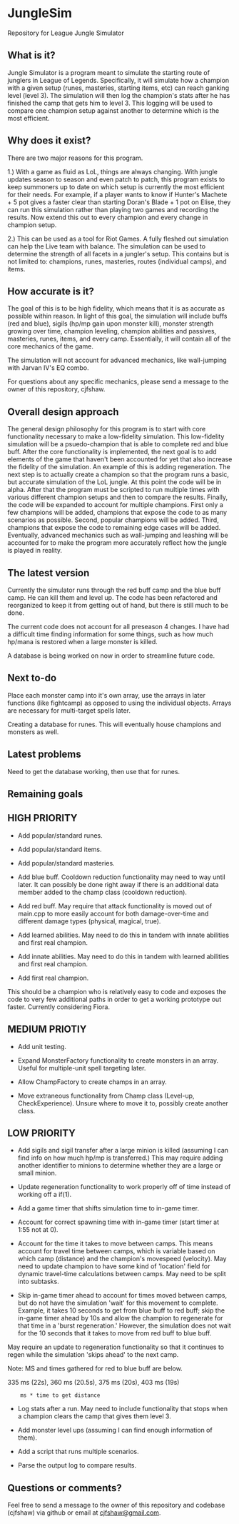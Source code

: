 JungleSim
=========

Repository for League Jungle Simulator



What is it?
--------------------------------------------
Jungle Simulator is a program meant to simulate the starting route of junglers in League of Legends.  Specifically, it will simulate how a champion with a given setup (runes, masteries, starting items, etc) can reach ganking level (level 3).  The simulation will then log the champion's stats after he has finished the camp that gets him to level 3.  This logging will be used to compare one champion setup against another to determine which is the most efficient.



Why does it exist?
--------------------------------------------
There are two major reasons for this program.

1.) With a game as fluid as LoL, things are always changing.  With jungle updates season to season and even patch to patch, this program exists to keep summoners up to date on which setup is currently the most efficient for their needs.  For example, if a player wants to know if Hunter's Machete + 5 pot gives a faster clear than starting Doran's Blade + 1 pot on Elise, they can run this simulation rather than playing two games and recording the results.  Now extend this out to every champion and every change in champion setup.

2.) This can be used as a tool for Riot Games.  A fully fleshed out simulation can help the Live team with balance.  The simulation can be used to determine the strength of all facets in a jungler's setup.  This contains but is not limited to: champions, runes, masteries, routes (individual camps), and items.



How accurate is it?
--------------------------------------------
The goal of this is to be high fidelity, which means that it is as accurate as possible within reason.  In light of this goal, the simulation will include buffs (red and blue), sigils (hp/mp gain upon monster kill), monster strength growing over time, champion leveling, champion abilities and passives, masteries, runes, items, and every camp.  Essentially, it will contain all of the core mechanics of the game.

The simulation will not account for advanced mechanics, like wall-jumping with Jarvan IV's EQ combo.

For questions about any specific mechanics, please send a message to the owner of this repository, cjfshaw.



Overall design approach
---------------------------------------------
The general design philosophy for this program is to start with core functionality necessary to make a low-fidelity simulation.  This low-fidelity simulation will be a psuedo-champion that is able to complete red and blue buff.  After the core functionality is implemented, the next goal is to add elements of the game that haven't been accounted for yet that also increase the fidelity of the simulation.  An example of this is adding regeneration.  The next step is to actually create a champion so that the program runs a basic, but accurate simulation of the LoL jungle.  At this point the code will be in alpha.  After that the program must be scripted to run multiple times with various different champion setups and then to compare the results.  Finally, the code will be expanded to account for multiple champions.  First only a few champions will be added, champions that expose the code to as many scenarios as possible.  Second, popular champions will be added.  Third, champions that expose the code to remaining edge cases will be added.  Eventually, advanced mechanics such as wall-jumping and leashing will be accounted for to make the program more accurately reflect how the jungle is played in reality.



The latest version
--------------------------------------------
Currently the simulator runs through the red buff camp and the blue buff camp.  He can kill them and level up.  The code has been refactored and reorganized to keep it from getting out of hand, but there is still much to be done.

The current code does not account for all preseason 4 changes.  I have had a difficult time finding information for some things, such as how much hp/mana is restored when a large monster is killed.

A database is being worked on now in order to streamline future code.



Next to-do
--------------------------------------------
Place each monster camp into it's own array, use the arrays in later functions (like fightcamp) as opposed to using the individual objects.  Arrays are necessary for multi-target spells later.

Creating a database for runes.  This will eventually house champions and monsters as well.



Latest problems
--------------------------------------------
Need to get the database working, then use that for runes.



Remaining goals
--------------------------------------------

HIGH PRIORITY
--------------
- Add popular/standard runes.

- Add popular/standard items.

- Add popular/standard masteries.

- Add blue buff.  Cooldown reduction functionality may need to way until later.  It can possibly be done right away if there is an additional data member added to the champ class (cooldown reduction).

- Add red buff. May require that attack functionality is moved out of main.cpp to more easily account for both damage-over-time and different damage types (physical, magical, true).

- Add learned abilities. May need to do this in tandem with innate abilities and first real champion.

- Add innate abilities. May need to do this in tandem with learned abilities and first real champion.

- Add first real champion.

This should be a champion who is relatively easy to code and exposes the code to very few additional paths in order to get a working prototype out faster.  Currently considering Fiora.

MEDIUM PRIOTIY
--------------

- Add unit testing.

- Expand MonsterFactory functionality to create monsters in an array.  Useful for multiple-unit spell targeting later.

- Allow ChampFactory to create champs in an array.

- Move extraneous functionality from Champ class (Level-up, CheckExperience).  Unsure where to move it to, possibly create another class.

LOW PRIORITY
--------------
- Add sigils and sigil transfer after a large minion is killed (assuming I can find info on how much hp/mp is transferred.)  This may require adding another identifier to minions to determine whether they are a large or small minion.

- Update regeneration functionality to work properly off of time instead of working off a if(1).

- Add a game timer that shifts simulation time to in-game timer.

- Account for correct spawning time with in-game timer (start timer at 1:55 not at 0).

- Account for the time it takes to move between camps.  This means account for travel time between camps, which is variable based on which camp (distance) and the champion's movespeed (velocity).  May need to update champion to have some kind of 'location' field for dynamic travel-time calculations between camps.  May need to be split into subtasks.

- Skip in-game timer ahead to account for times moved between camps, but do not have the simulation 'wait' for this movement to complete.  Example, it takes 10 seconds to get from blue buff to red buff; skip the in-game timer ahead by 10s and allow the champion to regenerate for that time in a 'burst regeneration.'  However, the simulation does not wait for the 10 seconds that it takes to move from red buff to blue buff. 

May require an update to regeneration functionality so that it continues to regen while the simulation 'skips ahead' to the next camp.

Note: MS and times gathered for red to blue buff are below.

335 ms (22s), 360 ms (20.5s), 375 ms (20s), 403 ms (19s)

		ms * time to get distance

- Log stats after a run.  May need to include functionality that stops when a champion clears the camp that gives them level 3.

- Add monster level ups (assuming I can find enough information of them).

- Add a script that runs multiple scenarios.

- Parse the output log to compare results.



Questions or comments?
--------------------------------------------
Feel free to send a message to the owner of this repository and codebase (cjfshaw) via github or email at cjfshaw@gmail.com.
